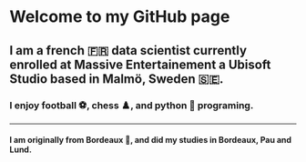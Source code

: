 # Welcome to my GitHub page


## I am a french 🇫🇷 data scientist currently enrolled at Massive Entertainement a Ubisoft Studio based in Malmö, Sweden 🇸🇪.


### I enjoy football ⚽, chess ♟️, and python 🐍 programing.

---

#### I am originally from Bordeaux 🍷, and did my studies in Bordeaux, Pau and Lund.

